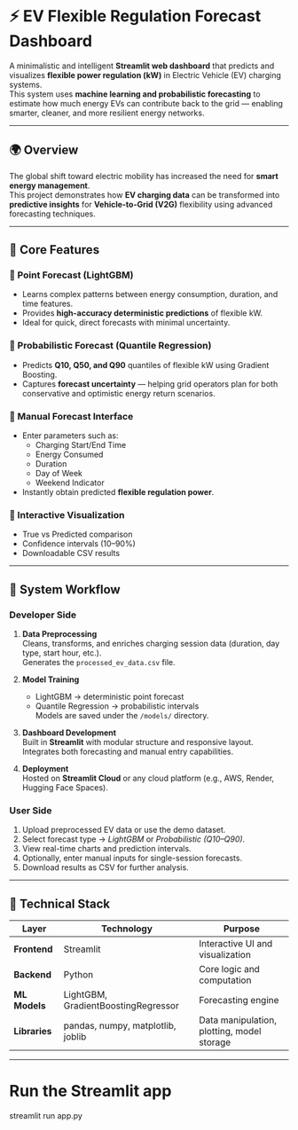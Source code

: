 # ⚡ EV Flexible Regulation Forecast Dashboard

A minimalistic and intelligent **Streamlit web dashboard** that predicts and visualizes **flexible power regulation (kW)** in Electric Vehicle (EV) charging systems.  
This system uses **machine learning and probabilistic forecasting** to estimate how much energy EVs can contribute back to the grid — enabling smarter, cleaner, and more resilient energy networks.

---

## 🌍 Overview

The global shift toward electric mobility has increased the need for **smart energy management**.  
This project demonstrates how **EV charging data** can be transformed into **predictive insights** for **Vehicle-to-Grid (V2G)** flexibility using advanced forecasting techniques.

---

## 🧠 Core Features

### 🔹 Point Forecast (LightGBM)
- Learns complex patterns between energy consumption, duration, and time features.
- Provides **high-accuracy deterministic predictions** of flexible kW.
- Ideal for quick, direct forecasts with minimal uncertainty.

### 🔹 Probabilistic Forecast (Quantile Regression)
- Predicts **Q10, Q50, and Q90** quantiles of flexible kW using Gradient Boosting.
- Captures **forecast uncertainty** — helping grid operators plan for both conservative and optimistic energy return scenarios.

### 🔹 Manual Forecast Interface
- Enter parameters such as:
  - Charging Start/End Time
  - Energy Consumed
  - Duration
  - Day of Week
  - Weekend Indicator  
- Instantly obtain predicted **flexible regulation power**.

### 🔹 Interactive Visualization
- True vs Predicted comparison
- Confidence intervals (10–90%)
- Downloadable CSV results

---

## 🧩 System Workflow

### **Developer Side**
1. **Data Preprocessing**  
   Cleans, transforms, and enriches charging session data (duration, day type, start hour, etc.).  
   Generates the `processed_ev_data.csv` file.

2. **Model Training**  
   - LightGBM → deterministic point forecast  
   - Quantile Regression → probabilistic intervals  
   Models are saved under the `/models/` directory.

3. **Dashboard Development**  
   Built in **Streamlit** with modular structure and responsive layout.  
   Integrates both forecasting and manual entry capabilities.

4. **Deployment**  
   Hosted on **Streamlit Cloud** or any cloud platform (e.g., AWS, Render, Hugging Face Spaces).

### **User Side**
1. Upload preprocessed EV data or use the demo dataset.  
2. Select forecast type → *LightGBM* or *Probabilistic (Q10–Q90)*.  
3. View real-time charts and prediction intervals.  
4. Optionally, enter manual inputs for single-session forecasts.  
5. Download results as CSV for further analysis.

---

## 🧮 Technical Stack

| Layer | Technology | Purpose |
|-------|-------------|----------|
| **Frontend** | Streamlit | Interactive UI and visualization |
| **Backend** | Python | Core logic and computation |
| **ML Models** | LightGBM, GradientBoostingRegressor | Forecasting engine |
| **Libraries** | pandas, numpy, matplotlib, joblib | Data manipulation, plotting, model storage |

---


# Run the Streamlit app
streamlit run app.py
